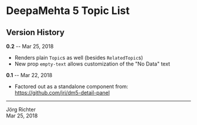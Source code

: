 # DeepaMehta 5 Topic List

## Version History

**0.2** -- Mar 25, 2018

* Renders plain `Topic`s as well (besides `RelatedTopic`s)
* New prop `empty-text` allows customization of the "No Data" text

**0.1** -- Mar 22, 2018

* Factored out as a standalone component from:  
  https://github.com/jri/dm5-detail-panel

------------
Jörg Richter  
Mar 25, 2018
